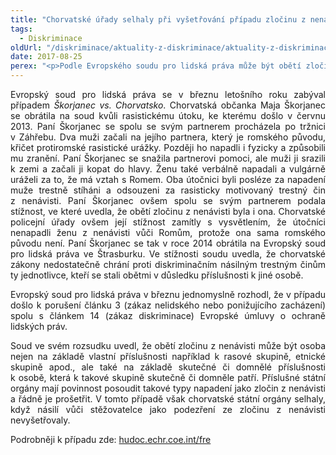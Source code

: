 ```yaml
---
title: "Chorvatské úřady selhaly při vyšetřování případu zločinu z nenávisti, rozhodl soud"
tags:
  - Diskriminace
oldUrl: "/diskriminace/aktuality-z-diskriminace/aktuality-z-diskriminace-2017/chorvatske-urady-selhaly-pri-vysetrovani-pripadu-zlocinu-z-nenavisti-rozhodl-soud/"
date: 2017-08-25
perex: "<p>Podle Evropského soudu pro lidská práva může být obětí zločinu z nenávisti i člověk na základě spřízněnosti s druhou osobou.</p>"
---
```


<!-- imported from the old website -->

<p class="MsoNormal" style="text-align:justify">Evropský
soud pro lidská práva se v březnu letošního roku zabýval případem <i>Škorjanec vs. Chorvatsko</i>. Chorvatská občanka Maja Škorjanec se obrátila
na soud kvůli rasistickému útoku, ke kterému došlo v červnu 2013. Paní
Škorjanec se spolu se svým partnerem procházela po tržnici v Záhřebu. Dva
muži začali na jejího partnera, který je romského původu, křičet protiromské rasistické
urážky. Později ho napadli i fyzicky a způsobili mu zranění. Paní Škorjanec se
snažila partnerovi pomoci, ale muži ji srazili k zemi a začali ji kopat do
hlavy. Ženu také verbálně napadali a vulgárně uráželi za to, že má vztah
s Romem. Oba útočnici byli posléze za napadení muže trestně stíháni a
odsouzeni za rasisticky motivovaný trestný čin z nenávisti. Paní Škorjanec
ovšem spolu se svým partnerem podala stížnost, ve které uvedla, že obětí
zločinu z nenávisti byla i ona. Chorvatské policejní úřady ovšem její
stížnost zamítly s vysvětlením, že útočníci nenapadli ženu
z nenávisti vůči Romům, protože ona sama romského původu není. Paní Škorjanec
se tak v roce 2014 obrátila na Evropský soud pro lidská práva ve
Štrasburku. Ve stížnosti soudu uvedla, že chorvatské zákony nedostatečně chrání
proti diskriminačním násilným trestným činům ty jednotlivce, kteří se stali
obětmi v důsledku příslušnosti k jiné osobě.</p>

<p class="MsoNormal" style="text-align:justify">Evropský
soud pro lidská práva v březnu jednomyslně rozhodl, že v případu
došlo k porušení článku 3 (zákaz nelidského nebo ponižujícího zacházení)
spolu s článkem 14 (zákaz diskriminace) Evropské úmluvy o ochraně lidských
práv.</p>

<p class="MsoNormal" style="text-align:justify">Soud
ve svém rozsudku uvedl, že obětí zločinu z nenávisti může být osoba nejen
na základě vlastní příslušnosti například k rasové skupině, etnické
skupině apod., ale také na základě skutečné či domnělé příslušnosti
k osobě, která k takové skupině skutečně či domněle patří. Příslušné
státní orgány mají povinnost posoudit takové typy napadení jako zločin
z nenávisti a řádně je prošetřit. V tomto případě však chorvatské
státní orgány selhaly, když násilí vůči stěžovatelce jako podezření ze zločinu
z nenávisti nevyšetřovaly.</p>

<p class="MsoNormal" style="text-align:justify">Podrobněji
k případu zde: <a href="http://hudoc.echr.coe.int/fre?i=002-11429" style="font-family: Calibri, sans-serif; font-size: 11pt; text-align: left;"><a href="http://hudoc.echr.coe.int/fre?i=002-11429" target="_blank">hudoc.echr.coe.int/fre</a></a></p>
